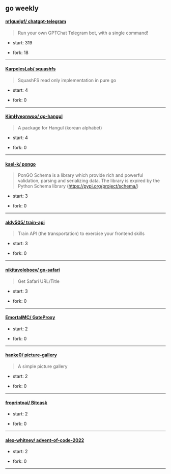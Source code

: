 ## go weekly

#### [m1guelpf/ chatgpt-telegram](https://github.com/m1guelpf/chatgpt-telegram)
>  Run your own GPTChat Telegram bot, with a single command!
+ start: 319
+ fork: 18
---
#### [KarpelesLab/ squashfs](https://github.com/KarpelesLab/squashfs)
>  SquashFS read only implementation in pure go
+ start: 4
+ fork: 0
---
#### [KimHyeonwoo/ go-hangul](https://github.com/KimHyeonwoo/go-hangul)
>  A package for Hangul (korean alphabet)
+ start: 4
+ fork: 0
---
#### [kael-k/ pongo](https://github.com/kael-k/pongo)
>  PonGO Schema is a library which provide rich and powerful validation, parsing  and serializing data. The library is expired by the Python Schema library (https://pypi.org/project/schema/)
+ start: 3
+ fork: 0
---
#### [aldy505/ train-api](https://github.com/aldy505/train-api)
>  Train API (the transportation) to exercise your frontend skills 
+ start: 3
+ fork: 0
---
#### [nikitavoloboev/ go-safari](https://github.com/nikitavoloboev/go-safari)
>  Get Safari URL/Title
+ start: 3
+ fork: 0
---
#### [EmortalMC/ GateProxy](https://github.com/EmortalMC/GateProxy)
>  
+ start: 2
+ fork: 0
---
#### [hanke0/ picture-gallery](https://github.com/hanke0/picture-gallery)
>  A simple picture gallery
+ start: 2
+ fork: 0
---
#### [froprintoai/ Bitcask](https://github.com/froprintoai/Bitcask)
>  
+ start: 2
+ fork: 0
---
#### [alex-whitney/ advent-of-code-2022](https://github.com/alex-whitney/advent-of-code-2022)
>  
+ start: 2
+ fork: 0
---